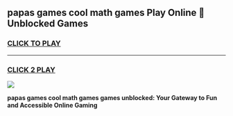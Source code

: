 
## papas games cool math games Play Online 👋 Unblocked Games
<h3>
<a href="https://news.freeplayer.one?title=papas_games_cool_math_games&ref=17CMG">CLICK TO PLAY</a></h3>
<hr>

<h3>
<a href="https://news.freeplayer.one?title=papas_games_cool_math_games&ref=17CMG">CLICK 2 PLAY</a>
  
</h3>

<a href="https://news.freeplayer.one?title=papas_games_cool_math_games&ref=17CMG/"><img src="https://clearcache.store/games.png"></a>


**papas games cool math games games unblocked: Your Gateway to Fun and Accessible Online Gaming**
